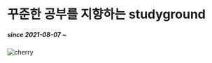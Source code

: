 꾸준한 공부를 지향하는 studyground
=====================================================
##### since 2021-08-07 ~

![cherry](https://user-images.githubusercontent.com/55550753/128875180-6754bc46-da69-48d4-a700-783269f9170c.jpg)
